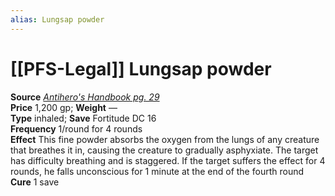 ```yaml
---
alias: Lungsap powder
---
```


# [[PFS-Legal]] Lungsap powder

**Source** [_Antihero's Handbook pg. 29_](http://paizo.com/products/btpy9s2i?Pathfinder-Player-Companion-Antiheros-Handbook)  
**Price** 1,200 gp; **Weight** —  
**Type** inhaled; **Save** Fortitude DC 16  
**Frequency** 1/round for 4 rounds  
**Effect** This fine powder absorbs the oxygen from the lungs of any creature that breathes it in, causing the creature to gradually asphyxiate. The target has difficulty breathing and is staggered. If the target suffers the effect for 4 rounds, he falls unconscious for 1 minute at the end of the fourth round  
**Cure** 1 save

